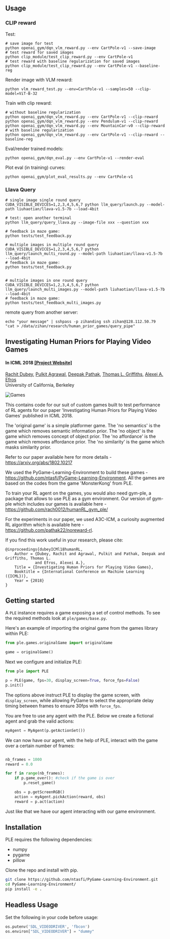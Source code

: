 
## Usage

### CLIP reward
Test:
```
# save image for test
python openai_gym/dqn_vlm_reward.py --env CartPole-v1 --save-image
# test reward for saved images
python clip_module/test_clip_reward.py --env CartPole-v1
# test reward with baseline regularization for saved images
python clip_module/test_clip_reward.py --env CartPole-v1 --baseline-reg
```
Render image with VLM reward:
```
python vlm_reward_test.py --env=CartPole-v1 --samples=50 --clip-model=ViT-B-32
```

Train with clip reward:
```
# without baseline regularization
python openai_gym/dqn_vlm_reward.py --env CartPole-v1 --clip-reward
python openai_gym/dqn_vlm_reward.py --env Pendulum-v1 --clip-reward
python openai_gym/dqn_vlm_reward.py --env MountainCar-v0 --clip-reward
# with baseline regularization
python openai_gym/dqn_vlm_reward.py --env CartPole-v1 --clip-reward --baseline-reg
```

Eval/render trained models:
```
python openai_gym/dqn_eval.py --env CartPole-v1 --render-eval
```
Plot eval (in training) curves:
```
python openai_gym/plot_eval_results.py --env CartPole-v1
```

### Llava Query
```
# single image single round query
CUDA_VISIBLE_DEVICES=1,2,3,4,5,6,7 python llm_query/launch.py --model-path liuhaotian/llava-v1.5-7b --load-4bit

# test: open another terminal
python llm_query/query_llava.py --image-file xxx --question xxx

# feedback in maze game:
python tests/test_feedback.py

# multiple images in multiple round query
CUDA_VISIBLE_DEVICES=1,2,3,4,5,6,7 python llm_query/launch_multi_round.py --model-path liuhaotian/llava-v1.5-7b --load-4bit
# feedback in maze game:
python tests/test_feedback.py


# multiple images in one round query
CUDA_VISIBLE_DEVICES=1,2,3,4,5,6,7 python llm_query/launch_multi_images.py --model-path liuhaotian/llava-v1.5-7b --load-4bit
# feedback in maze game:
python tests/test_feedback_multi_images.py
```

remote query from another server:
```
echo "your message" | sshpass -p zihanding ssh zihan@128.112.50.79 "cat > /data/zihan/research/human_prior_games/query_pipe"
```

## Investigating Human Priors for Playing Video Games ##
#### In ICML 2018 [[Project Website]](https://rach0012.github.io/humanRL_website/) 
[Rachit Dubey](http://cocosci.berkeley.edu/rachit/), [Pulkit Agrawal](https://people.eecs.berkeley.edu/~pulkitag/), [Deepak Pathak](https://people.eecs.berkeley.edu/~pathak/), [Thomas L. Griffiths](http://cocosci.berkeley.edu/tom/tom.php), [Alexei A. Efros](https://people.eecs.berkeley.edu/~efros/)<br/>
University of California, Berkeley<br/>

![Games](screens.png?raw=True "Games!")

This contains code for our suit of custom games built to test performance of RL agents for our paper 'Investigating Human Priors for Playing Video Games' published in ICML 2018.

The 'original game' is a simple platformer game. The 'no semantics' is the game which removes semantic information prior. The 'no object' is the game which removes concept of object prior. The 'no affordance' is the game which removes affordance prior. The 'no similarity' is the game which masks similarity prior. 

Refer to our paper available here for more details - https://arxiv.org/abs/1802.10217

We used the PyGame-Learning-Environment to build these games - https://github.com/ntasfi/PyGame-Learning-Environment. 
All the games are based on the codes from the game 'MonsterKong' from PLE. 

To train your RL agent on the games, you would also need gym-ple, a package that allows to use PLE as a gym environment. Our version of gym-ple which includes our games is available here - https://github.com/rach0012/humanRL_gym_ple/

For the experiments in our paper, we used A3C-ICM, a curiosity augmented RL algorithm which is available here - https://github.com/pathak22/noreward-rl. 

If you find this work useful in your research, please cite:

    @inproceedings{dubeyICMl18humanRL,
        Author = {Dubey, Rachit and Agrawal, Pulkit and Pathak, Deepak and Griffiths, Thomas L.
                 and Efros, Alexei A.},
        Title = {Investigating Human Priors for Playing Video Games},
        Booktitle = {International Conference on Machine Learning ({ICML})},
        Year = {2018}
    }


## Getting started

A `PLE` instance requires a game exposing a set of control methods. To see the required methods look at `ple/games/base.py`. 

Here's an example of importing the original game from the games library within PLE:

```python
from ple.games.originalGame import originalGame

game = originalGame()
```

Next we configure and initialize PLE:

```python
from ple import PLE

p = PLE(game, fps=30, display_screen=True, force_fps=False)
p.init()
```

The options above instruct PLE to display the game screen, with `display_screen`, while allowing PyGame to select the appropriate delay timing between frames to ensure 30fps with `force_fps`.

You are free to use any agent with the PLE. Below we create a fictional agent and grab the valid actions:

```python
myAgent = MyAgent(p.getActionSet())
```

We can now have our agent, with the help of PLE, interact with the game over a certain number of frames:

```python

nb_frames = 1000
reward = 0.0

for f in range(nb_frames):
	if p.game_over(): #check if the game is over
		p.reset_game()

	obs = p.getScreenRGB()
	action = myAgent.pickAction(reward, obs)
	reward = p.act(action)

```

Just like that we have our agent interacting with our game environment.

## Installation

PLE requires the following dependencies:
* numpy
* pygame
* pillow

Clone the repo and install with pip.

```bash
git clone https://github.com/ntasfi/PyGame-Learning-Environment.git
cd PyGame-Learning-Environment/
pip install -e .
``` 

## Headless Usage

Set the following in your code before usage:
```python
os.putenv('SDL_VIDEODRIVER', 'fbcon')
os.environ["SDL_VIDEODRIVER"] = "dummy"
```
